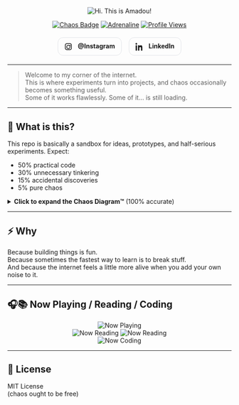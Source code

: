 <!-- Centered title w/ fun typing banner -->
<p align="center">
  <img alt="Hi. This is Amadou!" src="https://readme-typing-svg.demolab.com?font=Fira+Code&size=26&pause=1200&color=16C60C&center=true&vCenter=true&width=900&lines=Hi.+This+is+Amadou;Welcome+to+my+corner+of+the+internet;Builder+of+things+that+hopefully+work">
</p>

<!-- Cute stat/badge row -->
<p align="center">
  <a href="#-what-is-this"><img alt="Chaos Badge" src="https://img.shields.io/badge/Chaos-licensed-green?style=for-the-badge"></a>
  <a href="#-why"><img alt="Adrenaline" src="https://img.shields.io/badge/Adrenaline-High-orange?style=for-the-badge"></a>
  <a href="https://github.com/eatoure"><img alt="Profile Views" src="https://komarev.com/ghpvc/?username=eatoure&style=for-the-badge"></a>
</p>

<!-- Social buttons with inline SVG icons -->
<p align="center">
  <a href="https://instagram.com/amadouirving" title="Instagram" style="text-decoration:none;">
    <span style="display:inline-block;padding:10px 14px;margin:6px;border-radius:12px;border:1px solid #e1e4e8;">
      <!-- Instagram SVG -->
      <svg xmlns="http://www.w3.org/2000/svg" width="18" height="18" style="vertical-align:middle;margin-right:8px" viewBox="0 0 24 24" fill="currentColor"><path d="M7 2C4.243 2 2 4.243 2 7v10c0 2.757 2.243 5 5 5h10c2.757 0 5-2.243 5-5V7c0-2.757-2.243-5-5-5H7zm0 2h10a3 3 0 013 3v10a3 3 0 01-3 3H7a3 3 0 01-3-3V7a3 3 0 013-3zm5 3a6 6 0 100 12 6 6 0 000-12zm0 2a4 4 0 110 8 4 4 0 010-8zm5.5-2a1.5 1.5 0 100 3 1.5 1.5 0 000-3z"/></svg>
      <strong>@Instagram    </strong>
    </span>
  </a>

  <a href="https://www.linkedin.com/in/elhadjiatoure" title="LinkedIn" style="text-decoration:none;">
    <span style="display:inline-block;padding:10px 14px;margin:6px;border-radius:12px;border:1px solid #e1e4e8;">
      <!-- LinkedIn SVG -->
      <svg xmlns="http://www.w3.org/2000/svg" width="18" height="18" style="vertical-align:middle;margin-right:8px" viewBox="0 0 24 24" fill="currentColor"><path d="M4.983 3.5C4.983 4.88 3.88 6 2.5 6S0 4.88 0 3.5 1.12 1 2.5 1s2.483 1.12 2.483 2.5zM.5 8h4V24h-4V8zm7.5 0h3.84v2.185h.055c.534-1.012 1.84-2.08 3.79-2.08 4.056 0 4.805 2.67 4.805 6.145V24h-4v-6.99c0-1.667-.03-3.81-2.323-3.81-2.326 0-2.681 1.816-2.681 3.693V24h-4V8z"/></svg>
      <strong>LinkedIn</strong>
    </span>
  </a>
</p>

---

<!-- Sleek intro -->
> Welcome to my corner of the internet.  
> This is where experiments turn into projects, and chaos occasionally becomes something useful.  
> Some of it works flawlessly. Some of it… is still loading.

---

## 🧩 What is this?
This repo is basically a sandbox for ideas, prototypes, and half-serious experiments. Expect:
- 50% practical code  
- 30% unnecessary tinkering  
- 15% accidental discoveries  
- 5% pure chaos  

<details>
  <summary><b>Click to expand the Chaos Diagram™</b> (100% accurate)</summary>
  <br>
  
  ```text
  Human Brain ─────┐
                   ├───> 👨🏾‍💻 commits -> ✅ sometimes works
  Keyboard─────────┘
  
  if (works) {
      celebrate();
  } else {
      debug();
  }
  ```
</details>

---

## ⚡ Why
Because building things is fun.  
Because sometimes the fastest way to learn is to break stuff.  
And because the internet feels a little more alive when you add your own noise to it.

---

## 🎧📚 Now Playing / Reading / Coding
<p align="center">
  <img alt="Now Playing" src="https://img.shields.io/badge/Now_Playing-%F0%9F%8E%B5_Spinning_Whatever's_On_Spotify-blue?style=for-the-badge">
  <br>
  <img alt="Now Reading" src="https://img.shields.io/badge/Now_Reading-L'étrange_destin_de_Wangrin_(A.H._Bâ)-purple?style=for-the-badge">
  <img alt="Now Reading" src="https://img.shields.io/badge/Now_Reading-L'Afrique_contre_la_démocratie_(O._Ndiaye)-purple?style=for-the-badge">
  <br>
  <img alt="Now Coding" src="https://img.shields.io/badge/Now_Coding-Fullstack_Projects-green?style=for-the-badge">
</p>

---

## 📜 License
MIT License  
(chaos ought to be free)
